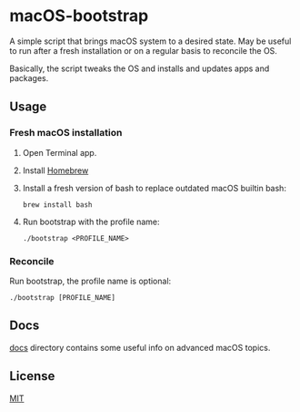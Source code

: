 # macOS-bootstrap

A simple script that brings macOS system to a desired state. May be useful to run
after a fresh installation or on a regular basis to reconcile the OS.

Basically, the script tweaks the OS and installs and updates apps and packages.

## Usage

### Fresh macOS installation

1. Open Terminal app.

2. Install [Homebrew](https://brew.sh)

3. Install a fresh version of bash to replace outdated macOS builtin bash:

    ```shell
    brew install bash
    ```

4. Run bootstrap with the profile name:

    ```shell
    ./bootstrap <PROFILE_NAME>
    ```
   
### Reconcile

Run bootstrap, the profile name is optional:

 ```shell
 ./bootstrap [PROFILE_NAME]
 ```

## Docs

[docs](docs/) directory contains some useful info on advanced macOS topics.

## License

[MIT](https://github.com/hypnoglow/macOS-bootstrap/blob/master/LICENCE.md)
